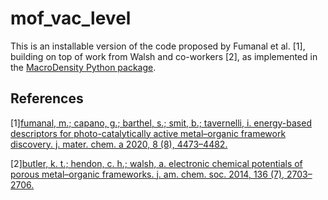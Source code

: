# mof_vac_level

This is an installable version of the code proposed by Fumanal et al. [1], building on top of work from Walsh and co-workers [2], as implemented in the [MacroDensity Python package](https://github.com/WMD-group/MacroDensity).

## References

[1][fumanal, m.; capano, g.; barthel, s.; smit, b.; tavernelli, i. energy-based descriptors for photo-catalytically active metal–organic framework discovery. j. mater. chem. a 2020, 8 (8), 4473–4482.](https://doi.org/10.1039/C9TA13506E)

[2][butler, k. t.; hendon, c. h.; walsh, a. electronic chemical potentials of porous metal–organic frameworks. j. am. chem. soc. 2014, 136 (7), 2703–2706.](https://doi.org/10.1021/ja4110073)
